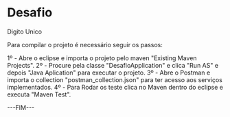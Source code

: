 # Desafio
 Digito Unico
 
 Para compilar o projeto é necessário seguir os passos:
 
 1º - Abre o eclipse e importa o projeto pelo maven "Existing Maven Projects".
 2º - Procure pela classe "DesafioApplication" e clica "Run AS" e depois "Java Aplication" para executar o projeto.
 3º - Abre o Postman e importa o collection "postman_collection.json" para ter acesso aos serviços implementados.
 4º - Para Rodar os teste clica no Maven dentro do eclipse e executa "Maven Test".
 
 ---FIM---
